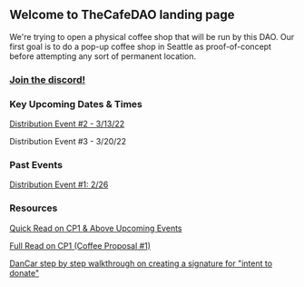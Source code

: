 ## Welcome to TheCafeDAO landing page

We're trying to open a physical coffee shop that will be run by this DAO. Our first goal is to do a pop-up coffee shop in Seattle as proof-of-concept before attempting any sort of permanent location.

### [Join the discord!](https://discord.gg/hevjce3S9b)

### Key Upcoming Dates & Times

[Distribution Event #2 - 3/13/22](https://docs.google.com/document/d/1dCpEPgWz7Z-SnXDCFkM5b-k1aMijMZkIKEhKqXTgMJg)

Distribution Event #3 - 3/20/22

### Past Events

[Distribution Event #1: 2/26](https://docs.google.com/spreadsheets/d/1RO9oqMrQcMmCvrP-Tq09Nm_V-blnLENaYJLLhb8AWng/edit#gid=1181064540)

### Resources
[Quick Read on CP1 & Above Upcoming Events](https://docs.google.com/document/d/12oDZ1HTVkYquvrQUGqkzeplffgPU4LEKFMdI6s_EQFY/edit?usp=sharing)

[Full Read on CP1 (Coffee Proposal #1)](https://docs.google.com/document/d/1UIysvAvpglkPawQkUQSz19a-H8HeZ5zLCNNwWm-K_pU/edit)

[DanCar step by step walkthrough on creating a signature for "intent to donate"](https://youtu.be/yGZHDrl-oOU)

